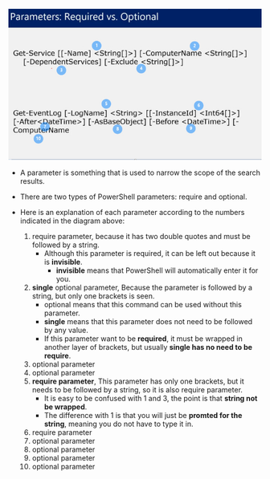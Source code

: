 ![alt](pic/bandicam%202022-10-01%2014-05-28-311.jpg)

- A parameter is something that is used to narrow the scope of the search results.
- There are two types of PowerShell parameters: require and optional.
- Here is an explanation of each parameter according to the numbers indicated in the diagram above:

  1. require parameter, because it has two double quotes and must be followed by a string.
     - Although this parameter is required, it can be left out because it is **invisible**.
       - **invisible** means that PowerShell will automatically enter it for you.
  2. **single** optional parameter, Because the parameter is followed by a string, but only one brackets is seen.
     - optional means that this command can be used without this parameter.
     - **single** means that this parameter does not need to be followed by any value.
     - If this parameter want to be **required**, it must be wrapped in another layer of brackets, but usually **single has no need to be require**.
  3. optional parameter
  4. optional parameter
  5. **require parameter**, This parameter has only one brackets, but it needs to be followed by a string, so it is also require parameter.
     - It is easy to be confused with 1 and 3, the point is that **string not be wrapped**.
     - The difference with 1 is that you will just be **promted for the string**, meaning you do not have to type it in.
  6. require parameter
  7. optional parameter
  8. optional parameter
  9. optional parameter
  10. optional parameter
